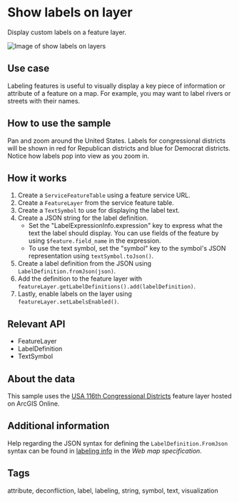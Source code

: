 # Show labels on layer

Display custom labels on a feature layer.

![Image of show labels on layers](show-labels-on-layer.png)

## Use case

Labeling features is useful to visually display a key piece of information or attribute of a feature on a map. For example, you may want to label rivers or streets with their names. 

## How to use the sample

Pan and zoom around the United States. Labels for congressional districts will be shown in red for Republican districts and blue for Democrat districts. Notice how labels pop into view as you zoom in.

## How it works

1. Create a `ServiceFeatureTable` using a feature service URL.
2. Create a `FeatureLayer` from the service feature table.
3. Create a `TextSymbol` to use for displaying the label text.
4. Create a JSON string for the label definition.
    * Set the "LabelExpressionInfo.expression" key to express what the text the label should display. You can use fields of the feature by using `$feature.field_name` in the expression.
    * To use the text symbol, set the "symbol" key to the symbol's JSON representation using `textSymbol.toJson()`.
5. Create a label definition from the JSON using `LabelDefinition.fromJson(json)`.
6. Add the definition to the feature layer with `featureLayer.getLabelDefinitions().add(labelDefinition)`.
7. Lastly, enable labels on the layer using `featureLayer.setLabelsEnabled()`.

## Relevant API

* FeatureLayer
* LabelDefinition
* TextSymbol

## About the data

This sample uses the [USA 116th Congressional Districts](https://www.arcgis.com/home/item.html?id=cc6a869374434bee9fefad45e291b779) feature layer hosted on ArcGIS Online.

## Additional information

Help regarding the JSON syntax for defining the `LabelDefinition.FromJson` syntax can be found in [labeling info](https://developers.arcgis.com/web-map-specification/objects/labelingInfo/) in the *Web map specification*.

## Tags

attribute, deconfliction, label, labeling, string, symbol, text, visualization